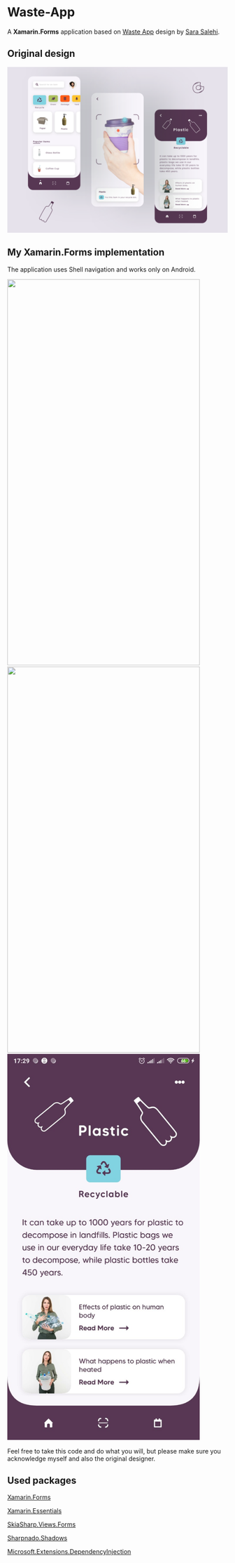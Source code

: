 # Waste-App
A **Xamarin.Forms** application based on [Waste App](https://dribbble.com/shots/14433671-Waste-App) design by [Sara Salehi](https://dribbble.com/SaraSalehi).

## Original design
[![Dribbble Design](https://github.com/RadekVyM/Waste-App/blob/main/Images/original.png)](https://dribbble.com/shots/14433671-Waste-App)

## My Xamarin.Forms implementation
The application uses Shell navigation and works only on Android.

<img src="https://github.com/RadekVyM/Waste-App/blob/main/Images/homepage.gif" data-canonical-src="https://github.com/RadekVyM/Waste-App/blob/main/Images/homepage.gif" width="440" height="880" />

<img src="https://github.com/RadekVyM/Waste-App/blob/main/Images/scan.gif" data-canonical-src="https://github.com/RadekVyM/Waste-App/blob/main/Images/scan.gif" width="440" height="880" />

<img src="https://github.com/RadekVyM/Waste-App/blob/main/Images/detailpage.jpg" data-canonical-src="https://github.com/RadekVyM/Waste-App/blob/main/Images/detailpage.jpg" width="440" height="880" />

Feel free to take this code and do what you will, but please make sure you acknowledge myself and also the original designer.

## Used packages

[Xamarin.Forms](https://www.nuget.org/packages/Xamarin.Forms)

[Xamarin.Essentials](https://www.nuget.org/packages/Xamarin.Essentials)

[SkiaSharp.Views.Forms](https://www.nuget.org/packages/SkiaSharp.Views.Forms)

[Sharpnado.Shadows](https://www.nuget.org/packages/Sharpnado.Shadows/)

[Microsoft.Extensions.DependencyInjection](https://www.nuget.org/packages/Microsoft.Extensions.DependencyInjection/)
